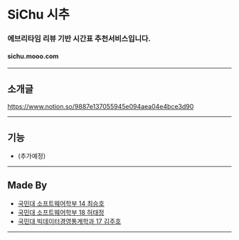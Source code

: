 # SiChu 시추
### 에브리타임 리뷰 기반 시간표 추천서비스입니다.

#### sichu.mooo.com

---

## 소개글

https://www.notion.so/9887e137055945e094aea04e4bce3d90

---

## 기능

- (추가예정)

---

## Made By

- [국민대 소프트웨어학부 14 최승호](https://github.com/smothly)
- [국민대 소프트웨어학부 18 허태정](https://github.com/aqudi)
- [국민대 빅데이터경영통계학과 17 김주호](https://github.com/smothly)

---
